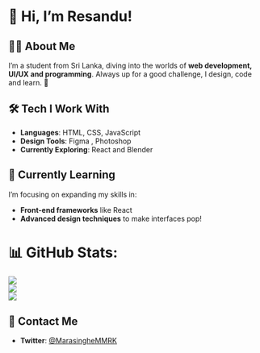 # 👋 Hi, I’m Resandu!

## 🧑‍💻 About Me
I’m a student from Sri Lanka, diving into the worlds of **web development, UI/UX and programming**. Always up for a good challenge, I design, code and learn. 🚀

## 🛠️ Tech I Work With
- **Languages**: HTML, CSS, JavaScript
- **Design Tools**: Figma , Photoshop
- **Currently Exploring**: React and Blender

## 🌱 Currently Learning
I’m focusing on expanding my skills in:
- **Front-end frameworks** like React
- **Advanced design techniques** to make interfaces pop!

# 📊 GitHub Stats:
![](https://github-readme-stats.vercel.app/api?username=ResanduMarasinghe&theme=catppuccin_mocha&hide_border=false&include_all_commits=false&count_private=false)<br/>
![](https://github-readme-streak-stats.herokuapp.com/?user=ResanduMarasinghe&theme=catppuccin_mocha&hide_border=false)<br/>
![](https://github-readme-stats.vercel.app/api/top-langs/?username=ResanduMarasinghe&theme=catppuccin_mocha&hide_border=false&include_all_commits=false&count_private=false&layout=compact)

## 🤝 Contact Me
- **Twitter**: [@MarasingheMMRK](https://x.com/MarasingheMMRK)

<!---
ResanduMarasinghe/ResanduMarasinghe is a ✨ special ✨ repository because its `README.md` (this file) appears on your GitHub profile.
You can click the Preview link to take a look at your changes.
--->
